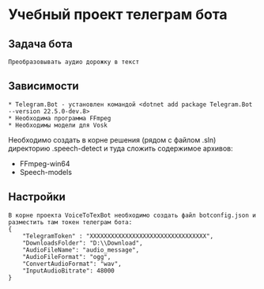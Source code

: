 # Учебный проект телеграм бота

## Задача бота

    Преобразовывать аудио дорожку в текст

## Зависимости

    * Telegram.Bot - установлен командой <dotnet add package Telegram.Bot --version 22.5.0-dev.8>
    * Необходима программа FFmpeg
    * Необходимы модели для Vosk

Необходимо создать в корне решения (рядом с файлом .sln) директорию .speech-detect и туда сложить содержимое архивов:
* FFmpeg-win64
* Speech-models

## Настройки

    В корне проекта VoiceToTexBot необходимо создать файл botconfig.json и разместить там токен телеграм бота:
    {
        "TelegramToken" : "XXXXXXXXXXXXXXXXXXXXXXXXXXXXXXXXX",
        "DownloadsFolder": "D:\\Download",
        "AudioFileName": "audio_message",
        "AudioFileFormat": "ogg",
        "ConvertAudioFormat": "wav",
        "InputAudioBitrate": 48000
    }